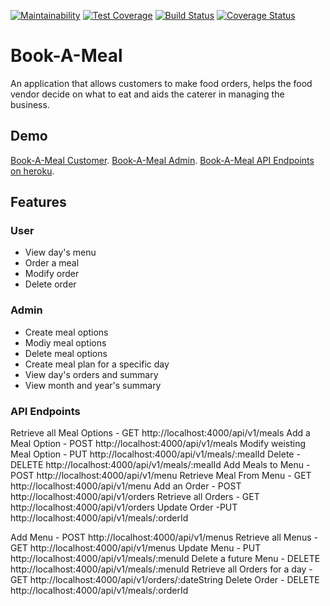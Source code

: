[![Maintainability](https://api.codeclimate.com/v1/badges/a99a88d28ad37a79dbf6/maintainability)](https://codeclimate.com/github/codeclimate/codeclimate/maintainability) [![Test Coverage](https://api.codeclimate.com/v1/badges/a99a88d28ad37a79dbf6/test_coverage)](https://codeclimate.com/github/codeclimate/codeclimate/test_coverage) [![Build Status](https://travis-ci.org/bekomay26/Book-A-Meal.svg?branch=ft-delete-order-api-157137664)](https://travis-ci.org/bekomay26/Book-A-Meal) [![Coverage Status](https://coveralls.io/repos/github/bekomay26/Book-A-Meal/badge.svg?branch=ft-delete-order-api-157137664)](https://coveralls.io/github/bekomay26/Book-A-Meal?branch=ft-delete-order-api-157137664)
# Book-A-Meal

An application that allows customers to make food orders, helps the food vendor decide on what to eat and aids the caterer in managing the business.

## Demo
[Book-A-Meal Customer](https://bekomay26.github.io/Book-A-Meal/UI/html/user/).
[Book-A-Meal Admin](https://bekomay26.github.io/Book-A-Meal/UI/html/admin/admin.html).
[Book-A-Meal API Endpoints on heroku](https://buuk-a-meal.herokuapp.com/api/v1/).


## Features

### User

- View day's menu
- Order a meal
- Modify order
- Delete order

### Admin
- Create meal options
- Modiy meal options
- Delete meal options
- Create meal plan for a specific day
- View day's orders and summary
- View month and year's summary

### API Endpoints

Retrieve all Meal Options - GET http://localhost:4000/api/v1/meals
Add a Meal Option - POST http://localhost:4000/api/v1/meals
Modify weisting Meal Option - PUT http://localhost:4000/api/v1/meals/:mealId
Delete - DELETE http://localhost:4000/api/v1/meals/:mealId
Add Meals to Menu - POST http://localhost:4000/api/v1/menu
Retrieve Meal From Menu - GET http://localhost:4000/api/v1/menu
Add an Order - POST http://localhost:4000/api/v1/orders
Retrieve all Orders - GET http://localhost:4000/api/v1/orders
Update Order -PUT http://localhost:4000/api/v1/meals/:orderId

Add Menu - POST http://localhost:4000/api/v1/menus
Retrieve all Menus - GET http://localhost:4000/api/v1/menus
Update Menu - PUT http://localhost:4000/api/v1/meals/:menuId
Delete a future Menu - DELETE http://localhost:4000/api/v1/meals/:menuId
Retrieve all Orders for a day - GET http://localhost:4000/api/v1/orders/:dateString
Delete Order - DELETE http://localhost:4000/api/v1/meals/:orderId